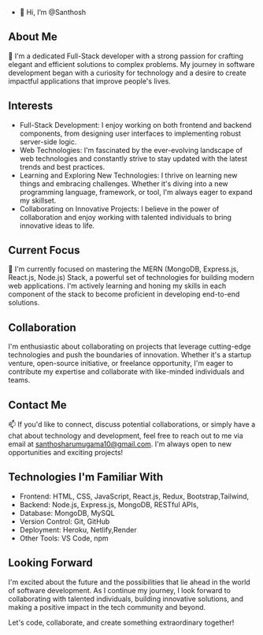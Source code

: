 - 👋 Hi, I’m @Santhosh

## About Me
👀 I'm a dedicated Full-Stack developer with a strong passion for crafting elegant and efficient solutions to complex problems. My journey in software development began with a curiosity for technology and a desire to create impactful applications that improve people's lives.

## Interests
- Full-Stack Development: I enjoy working on both frontend and backend components, from designing user interfaces to implementing robust server-side logic.
- Web Technologies: I'm fascinated by the ever-evolving landscape of web technologies and constantly strive to stay updated with the latest trends and best practices.
- Learning and Exploring New Technologies: I thrive on learning new things and embracing challenges. Whether it's diving into a new programming language, framework, or tool, I'm always eager to expand my skillset.
- Collaborating on Innovative Projects: I believe in the power of collaboration and enjoy working with talented individuals to bring innovative ideas to life.

## Current Focus
🌱 I'm currently focused on mastering the MERN (MongoDB, Express.js, React.js, Node.js) Stack, a powerful set of technologies for building modern web applications. I'm actively learning and honing my skills in each component of the stack to become proficient in developing end-to-end solutions.

## Collaboration
I'm enthusiastic about collaborating on projects that leverage cutting-edge technologies and push the boundaries of innovation. Whether it's a startup venture, open-source initiative, or freelance opportunity, I'm eager to contribute my expertise and collaborate with like-minded individuals and teams.

## Contact Me
📫 If you'd like to connect, discuss potential collaborations, or simply have a chat about technology and development, feel free to reach out to me via email at santhosharumugama10@gmail.com. I'm always open to new opportunities and exciting projects!

## Technologies I'm Familiar With
- Frontend: HTML, CSS, JavaScript, React.js, Redux, Bootstrap,Tailwind,
- Backend: Node.js, Express.js, MongoDB, RESTful APIs,
- Database: MongoDB, MySQL
- Version Control: Git, GitHub
- Deployment: Heroku, Netlify,Render
- Other Tools: VS Code, npm

## Looking Forward
I'm excited about the future and the possibilities that lie ahead in the world of software development. As I continue my journey, I look forward to collaborating with talented individuals, building innovative solutions, and making a positive impact in the tech community and beyond.

Let's code, collaborate, and create something extraordinary together!
